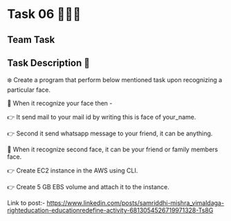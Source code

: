 # Task 06 👨🏻‍💻

## Team Task

## Task Description 📄

❄️ Create a program that perform below mentioned task upon recognizing a particular face. 

📌 When it recognize your face then - 

👉 It send mail to your mail id by writing this is face of your_name.

👉 Second it send whatsapp message to your friend, it can be anything.


📌 When it recognize second  face, it can be your friend or family members face.

👉 Create EC2 instance in the AWS using CLI.

👉 Create 5 GB EBS volume and attach it to the instance.


Link to post:- https://www.linkedin.com/posts/samriddhi-mishra_vimaldaga-righteducation-educationredefine-activity-6813054526719971328-Ts8G
